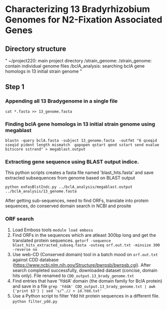 # Characterizing 13 Bradyrhizobium Genomes for N2-Fixation Associated Genes 

## Directory structure 

"
~/project220: main project directory
  /strain_genome: 
  	/strain_genome: contain individual genome files
  /bclA_analysis: searching bclA gene homologs in 13 initial strain genome
"


## Step 1 


### Appending all 13 Bradygenome in a single file
`cat *.fasta >> 13_genome.fasta`

### Finding bclA gene homologs in 13 initial strain genome using megablast

`blastn -query bclA.fasta -subject 13_genome.fasta 
-outfmt "6 qseqid sseqid pident length mismatch 
gapopen qstart qend sstart send evalue bitscore sstrand" > megablast.output`

### Extracting gene sequence using BLAST output indice. 

This python scripts creates a  fasta file named 'blast_hits.fasta' and save extracted subsequences from genome based on BLAST output

`python exFasBlstIndc.py ../bclA_analysis/megablast.output ../bclA_analysis/13_genome.fasta`

After getting sub-sequences, need to find ORFs, translate into protein sequences, do conserved domain search in NCBI and prosite

### ORF search
1. Load Emboss tools
`module load emboss`
2. Find ORFs in the sequences which are atleast 300bp long and get the translated protein sequences.
`getorf -sequence blast_hits_extracted_subseq.fasta -outseq orf.out.txt -minsize 300 -reverse no`
3. Use web-CD (Conserved domain) tool in a batch mood on `orf.out.txt` against CDD database (https://www.ncbi.nlm.nih.gov/Structure/bwrpsb/bwrpsb.cgi). After search completed successfully, downloaded dataset (concise, domain hits only). File renamed to `CDD_output.13_brady_genome.txt`
4. Find entries that have 'YddA' domain (the domain family for BclA protein) and save in a file
`grep 'YddA' CDD_output.13_brady_genome.txt | awk {'print $3'} | sed 's/^.// > id.Ydd.txt'`
5. Use a Python script to filter Ydd hit protein sequences in a different file.
`python filter_ydd.py`




